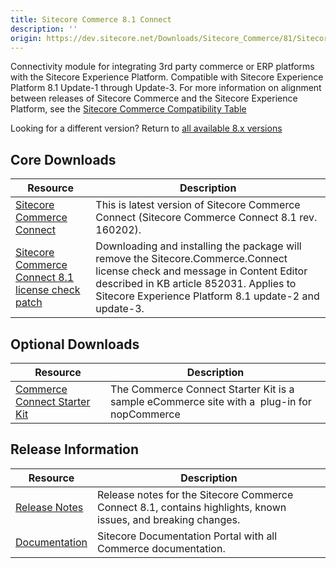 ```yaml
---
title: Sitecore Commerce 8.1 Connect
description: ''
origin: https://dev.sitecore.net/Downloads/Sitecore_Commerce/81/Sitecore_Commerce_81_Connect.aspx
---
```


Connectivity module for integrating 3rd party commerce or ERP platforms with the Sitecore Experience Platform. Compatible with Sitecore Experience Platform 8.1 Update-1 through Update-3. For more information on alignment between releases of Sitecore Commerce and the Sitecore Experience Platform, see the [Sitecore Commerce Compatibility Table](https://kb.sitecore.net/articles/316437)

Looking for a different version? Return to [all available 8.x versions](/Downloads/Sitecore_Commerce)

## Core Downloads

 | Resource | Description |
 | --- | --- |
 | [Sitecore Commerce Connect](https://scdp.blob.core.windows.net/downloads/Sitecore%20Commerce/81/Sitecore%20Commerce%2081%20Connect/Secure/Sitecore%20Commerce%20Connect%208.1%20rev.%20160202.zip) | This is latest version of Sitecore Commerce Connect (Sitecore Commerce Connect 8.1 rev. 160202). |
 | [Sitecore Commerce Connect 8.1 license check patch](https://scdp.blob.core.windows.net/downloads/Sitecore%20Commerce/81/Sitecore%20Commerce%2081%20Connect/Secure/Sitecore%20Commerce%20Connect%20License%20Check%20Patch%208.1%20rev.%20160627.zip) | Downloading and installing the package will remove the Sitecore.Commerce.Connect license check and message in Content Editor described in KB article 852031. Applies to Sitecore Experience Platform 8.1 update-2 and update-3. |

## Optional Downloads

 | Resource | Description |
 | --- | --- |
 | [Commerce Connect Starter Kit](https://github.com/Sitecore/Commerce-Connect-StarterKit) | The Commerce Connect Starter Kit is a sample eCommerce site with a  plug-in for nopCommerce  <br /> |

## Release Information

 | Resource | Description |
 | --- | --- |
 | [Release Notes](https://scdp.blob.core.windows.net/downloads/Sitecore%20Commerce/81/Sitecore%20Commerce%2081%20Connect/Secure/Sitecore_Commerce_Connect_Release_notes_8_1.pdf) | Release notes for the Sitecore Commerce Connect 8.1, contains highlights, known issues, and breaking changes. |
 | [Documentation](https://doc.sitecore.com) | Sitecore Documentation Portal with all Commerce documentation. |